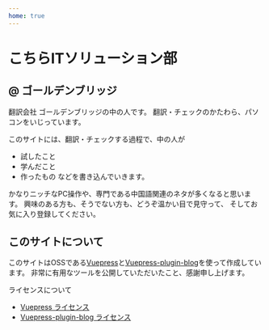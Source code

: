 ```yaml
---
home: true
---
```


# こちらITソリューション部
## @ ゴールデンブリッジ
翻訳会社 ゴールデンブリッジの中の人です。
翻訳・チェックのかたわら、パソコンをいじっています。

このサイトには、翻訳・チェックする過程で、中の人が
- 試したこと
- 学んだこと
- 作ったもの
などを書き込んでいきます。

かなりニッチなPC操作や、専門である中国語関連のネタが多くなると思います。
興味のある方も、そうでない方も、どうぞ温かい目で見守って、
そしてお気に入り登録してください。

## このサイトについて
このサイトはOSSである[Vuepress](https://vuepress.vuejs.org/)と[Vuepress-plugin-blog](https://vuepress-plugin-blog.ulivz.com/)を使って作成しています。
非常に有用なツールを公開していただいたこと、感謝申し上げます。

ライセンスについて
- [Vuepress ライセンス](https://github.com/vuejs/vuepress/blob/master/LICENSE)
- [Vuepress-plugin-blog ライセンス](https://github.com/vuepressjs/vuepress-plugin-blog/blob/master/LICENSE)
